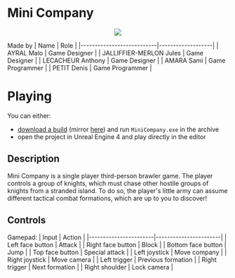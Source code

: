 # Mini Company
<div align="center">
<img src="Build/Windows/Application.ico"/>
</div>


Made by
| Name                      | Role              |
|---------------------------|-------------------|
| AYRAL Malo                | Game Designer     |
| JALLIFFIER-MERLON Jules   | Game Designer     |
| LECACHEUR Anthony         | Game Designer     |
| AMARA Sami                | Game Programmer   |
| PETIT Denis               | Game Programmer   |


# Playing
You can either:
- [download a build](https://github.com/Bad-Sam/mini_company/releases) (mirror [here](https://jules-jalliffier-merlon.itch.io/mini-company)) and run `MiniCompany.exe` in the archive
- open the project in Unreal Engine 4 and play directly in the editor

## Description
Mini Company is a single player third-person brawler game. The player controls a group of knights, which must chase other hostile groups of knights from a stranded island.
To do so, the player's little army can assume different tactical combat formations, which are up to you to discover!

## Controls
Gamepad:
| Input                 | Action                |
|-----------------------|-----------------------|
| Left face button      | Attack                |
| Right face button     | Block                 |
| Bottom face button    | Jump                  |
| Top face button       | Special attack        |
| Left joystick         | Move company          |
| Right joystick        | Move camera           |
| Left trigger          | Previous formation    |
| Right trigger         | Next formation        |
| Right shoulder        | Lock camera           |
